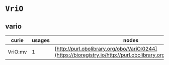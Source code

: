 # `VriO`

## vario

| curie   |   usages | nodes                                                                                                         |
|---------|----------|---------------------------------------------------------------------------------------------------------------|
| VriO:mv |        1 | [http://purl.obolibrary.org/obo/VariO:0244](https://bioregistry.io/http://purl.obolibrary.org/obo/VariO:0244) |

